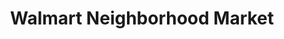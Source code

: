 ---
title: "Walmart Neighborhood Market"
url: /winston-salem/walmart-neighborhood-market/
shop: Supermarkt
---
